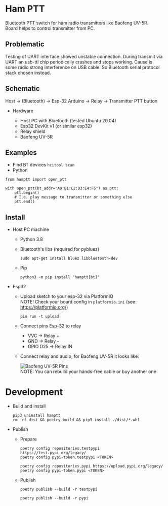 Ham PTT
=======

Bluetooth PTT switch for ham radio transmitters like Baofeng UV-5R.  
Board helps to control transmitter from PC.

Problematic
-----------

Testing of UART interface showed unstable connection. During transmit via UART an usb-ttl 
chip periodically crashes and stops working. Cause is some radio strong interference 
on USB cable. So Bluetooth serial protocol stack chosen instead.

Schematic
---------

Host -> (Bluetooth) -> Esp-32 Arduino -> Relay -> Transmitter PTT button

* Hardware

    - Host PC with Bluetooth (tested Ubuntu 20.04)
    - Esp32 DevKit v1 (or similar esp32)
    - Relay shield
    - Baofeng UV-5R

Examples
--------

- Find BT devices `hcitool scan`
- Python

```python3
from hamptt import open_ptt

with open_ptt(bt_addr="A0:B1:C2:D3:E4:F5") as ptt:
    ptt.begin()
    # I.e. play message to transmitter or something else
    ptt.end()
```

Install
-------

* Host PC machine

    - Python 3.8
    - Bluetooth's libs (required for pybluez)

      ```shell
      sudo apt-get install bluez libbluetooth-dev
      ```

    - Pip
      ```shell
      python3 -m pip install "hamptt[bt]"
      ```


* Esp32

    - Upload sketch to your esp-32 via PlatformIO  
      NOTE! Check your board config in `platformio.ini` (see: https://platformio.org/)
      ```
      pio run -t upload
      ``` 

    - Connect pins Esp-32 to relay

        - VVC -> Relay +
        - GND -> Relay -
        - GPIO D25 -> Relay IN

    - Connect relay and audio, for Baofeng UV-5R it looks like:

      ![Baofeng UV-5R Pins](https://www.dxzone.com/dx33739/baofeng-mic-pin-out-and-programming-cable-schematics.jpg "Baofeng UV-5R Pins")  
      NOTE: You can rebuild your hands-free cable or buy another one

Development
===========

* Build and install
  ```shell
  pip3 uninstall hamptt
  rm -rf dist && poetry build && pip3 install ./dist/*.whl
  ```
  
* Publish
  - Prepare  
     ```shell
    poetry config repositories.testpypi https://test.pypi.org/legacy/
    poetry config pypi-token.testpypi <TOKEN>
    
    poetry config repositories.pypi https://upload.pypi.org/legacy/
    poetry config pypi-token.pypi <TOKEN>
    ```  
  
  - Publish
    ```shell
    poetry publish --build -r testpypi
    
    poetry publish --build -r pypi
    ````